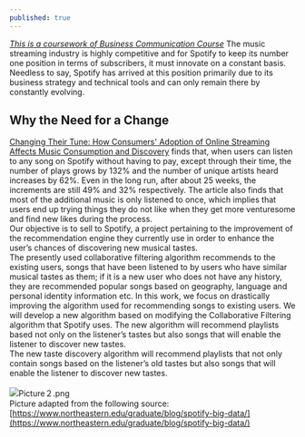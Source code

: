 ```yaml
---
published: true
---
```

<u>_This is a coursework of Business Communication Course_</u>
The music streaming industry is highly competitive and for Spotify to keep its number one position in terms of subscribers, it must innovate on a constant basis. Needless to say, Spotify has arrived at this position primarily due to its business strategy and technical tools and can only remain there by constantly evolving.<br>
## Why the Need for a Change<br>
[Changing Their Tune: How Consumers' Adoption of Online Streaming Affects Music Consumption and Discovery](https://pubsonline.informs.org/doi/10.1287/mksc.2017.1051) finds that, when users can listen to any song on Spotify without having to pay, except through their time, the number of plays grows by 132% and the number of unique artists heard increases by 62%. Even in the long run, after about 25 weeks, the increments are still 49% and 32% respectively. The article also finds that most of the additional music is only listened to once, which implies that users end up trying things they do not like when they get more venturesome and find new likes during the process.<br>
Our objective is to sell to Spotify, a project pertaining to the improvement of the recommendation engine they currently use in order to enhance the user’s chances of discovering new musical tastes. <br>
The presently used collaborative filtering algorithm recommends to the existing users, songs that have been listened to by users who have similar musical tastes as them; if it is a new user who does not have any history, they are recommended popular songs based on geography, language and personal identity information etc. In this work, we focus on drastically improving the algorithm used for recommending songs to existing users. We will develop a new algorithm based on modifying the Collaborative Filtering algorithm that Spotify uses. The new algorithm will recommend playlists based not only on the listener’s tastes but also songs that will enable the listener to discover new tastes.<br>
The new taste discovery algorithm will recommend playlists that not only contain songs based on the listener’s old tastes but also songs that will enable the listener to discover new tastes.<br><br>
![Picture２.png]({{site.baseurl}}/images/Picture２.png)<br>
Picture adapted from the following source: [https://www.northeastern.edu/graduate/blog/spotify-big-data/](https://www.northeastern.edu/graduate/blog/spotify-big-data/)<br>
